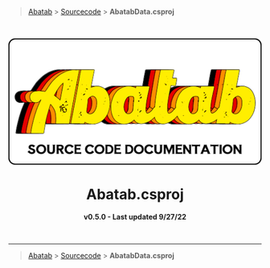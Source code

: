 > [Abatab][AbatabRepoUrl] &gt; [Sourcecode][AbatabSrcDocHome] &gt; **AbatabData.csproj**

<br>

<div align="center">

  ![SrcDocPng][SrcDocPng]

  <h1>
    Abatab.csproj
  </h1>

  **v0.5.0 - Last updated 9/27/22**

</div>


<br>

***

> [Abatab][AbatabRepoUrl] &gt; [Sourcecode][AbatabSrcDocHome] &gt; **AbatabData.csproj**

<!-- REFERENCE LINKS -->
[AbatabRepoUrl]: https://github.com/spectrum-health-systems/Abatab
[SrcDocPng]: ./res/img/SrcDocPng.png
[AbatabSrcDocHome]: SrcDocHome.md
